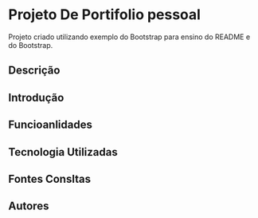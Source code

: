 # Projeto De Portifolio pessoal

Projeto criado utilizando exemplo do Bootstrap para ensino do README e do Bootstrap.

## Descrição

## Introdução

## Funcioanlidades

## Tecnologia Utilizadas

## Fontes Consltas

## Autores